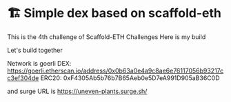 # 🏗 Simple dex based on scaffold-eth

This is the 4th challenge of Scaffold-ETH Challenges
Here is my build

Let's build together

Network is goerli
DEX: https://goerli.etherscan.io/address/0x0b63a0e4a9c8ae6e76117056b93217cc3ef304de
ERC20: 0xF4305Ab5b76b7B65Aeb0e5D7eA991D905aB36C0D

and surge URL is https://uneven-plants.surge.sh/